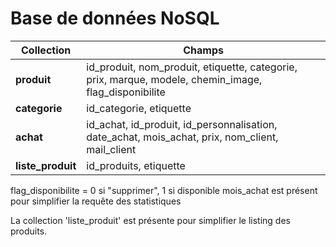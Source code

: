 # Base de données NoSQL

| Collection    | Champs                                                       |
| ------------- | ------------------------------------------------------------ |
| __produit__  | id_produit, nom_produit, etiquette, categorie, prix, marque, modele, chemin_image, flag_disponibilite |
| __categorie__ | id_categorie, etiquette                                      |
| __achat__ | id_achat, id_produit, id_personnalisation, date_achat, mois_achat, prix, nom_client, mail_client |
| __liste_produit__ | id_produits, etiquette |

flag_disponibilite = 0 si "supprimer", 1 si disponible
mois_achat est présent pour simplifier la requête des statistiques

La collection 'liste_produit' est présente pour simplifier le listing des produits.